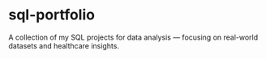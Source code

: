 # sql-portfolio
A collection of my SQL projects for data analysis — focusing on real-world datasets and healthcare insights.

